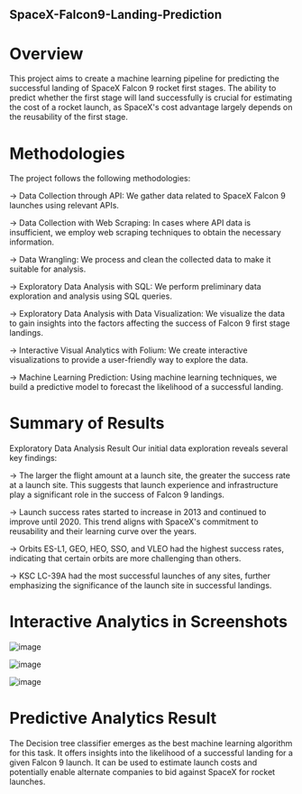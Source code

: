 ## SpaceX-Falcon9-Landing-Prediction

# Overview
This project aims to create a machine learning pipeline for predicting the successful landing of SpaceX Falcon 9 rocket first stages. The ability to predict whether the first stage will land successfully is crucial for estimating the cost of a rocket launch, as SpaceX's cost advantage largely depends on the reusability of the first stage.

# Methodologies
The project follows the following methodologies:

-> Data Collection through API: We gather data related to SpaceX Falcon 9 launches using relevant APIs.

-> Data Collection with Web Scraping: In cases where API data is insufficient, we employ web scraping techniques to obtain the necessary information.

-> Data Wrangling: We process and clean the collected data to make it suitable for analysis.

-> Exploratory Data Analysis with SQL: We perform preliminary data exploration and analysis using SQL queries.

-> Exploratory Data Analysis with Data Visualization: We visualize the data to gain insights into the factors affecting the success of Falcon 9 first stage landings.

-> Interactive Visual Analytics with Folium: We create interactive visualizations to provide a user-friendly way to explore the data.

-> Machine Learning Prediction: Using machine learning techniques, we build a predictive model to forecast the likelihood of a successful landing.

# Summary of Results
Exploratory Data Analysis Result
Our initial data exploration reveals several key findings:

-> The larger the flight amount at a launch site, the greater the success rate at a launch site. This suggests that launch experience and infrastructure play a significant role in the success of Falcon 9 landings.

-> Launch success rates started to increase in 2013 and continued to improve until 2020. This trend aligns with SpaceX's commitment to reusability and their learning curve over the years.

-> Orbits ES-L1, GEO, HEO, SSO, and VLEO had the highest success rates, indicating that certain orbits are more challenging than others.

-> KSC LC-39A had the most successful launches of any sites, further emphasizing the significance of the launch site in successful landings.

# Interactive Analytics in Screenshots
![image](https://github.com/Vivekkumarsahu07/IBM-Data-Science-Capstone-Coursera-/assets/80661612/1b775e25-e977-4d8e-988b-1b60005e129a)

![image](https://github.com/Vivekkumarsahu07/IBM-Data-Science-Capstone-Coursera-/assets/80661612/544fd218-fd83-4515-8786-5c5dc5ea066f)

![image](https://github.com/Vivekkumarsahu07/IBM-Data-Science-Capstone-Coursera-/assets/80661612/58dde2e6-fbbf-4ce6-b427-45eaa6bd7493)


# Predictive Analytics Result
The Decision tree classifier emerges as the best machine learning algorithm for this task. It offers insights into the likelihood of a successful landing for a given Falcon 9 launch. It can be used to estimate launch costs and potentially enable alternate companies to bid against SpaceX for rocket launches.
